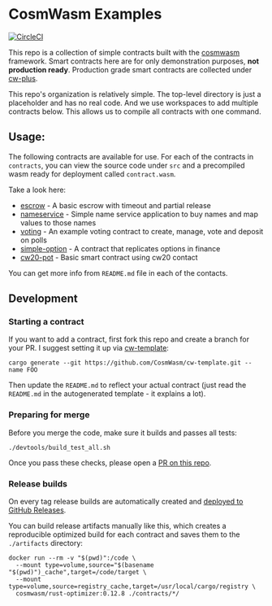 # CosmWasm Examples

[![CircleCI](https://circleci.com/gh/InterWasm/cw-contacts/tree/main.svg?style=shield)](https://app.circleci.com/pipelines/github/InterWasm/cw-contracts)

This repo is a collection of simple contracts built with the
[cosmwasm](https://github.com/CosmWasm/cosmwasm) framework.
Smart contracts here are for only demonstration purposes, **not production ready**.
Production grade smart contracts are collected under [cw-plus](https://github.com/CosmWasm/cw-plus).

This repo's organization is relatively simple. The top-level directory is just a placeholder
and has no real code. And we use workspaces to add multiple contracts below.
This allows us to compile all contracts with one command.

## Usage:

The following contracts are available for use. For each of the contracts in `contracts`, you can view the source code under `src`
and a precompiled wasm ready for deployment called `contract.wasm`.

Take a look here:

* [escrow](https://github.com/InterWasm/cw-contracts/tree/main/contracts/escrow) - A basic escrow with timeout and partial release
* [nameservice](https://github.com/InterWasm/cw-contracts/tree/main/contracts/nameservice) - Simple name service application to buy names and map values to those names
* [voting](https://github.com/InterWasm/cw-contracts/tree/main/contracts/voting) - An example voting contract to create, manage, vote and deposit on polls
* [simple-option](https://github.com/InterWasm/cw-contracts/tree/main/contracts/simple-option) - A contract that replicates options in finance
* [cw20-pot](https://github.com/InterWasm/cw-contracts/tree/main/contracts/cw20-pot) - Basic smart contract using cw20 contact

You can get more info from `README.md` file in each of the contacts.

## Development

### Starting a contract

If you want to add a contract, first fork this repo and create a branch for your PR.
I suggest setting it up via [cw-template](https://github.com/CosmWasm/cw-template):

`cargo generate --git https://github.com/CosmWasm/cw-template.git --name FOO`

Then update the `README.md` to reflect your actual contract (just read the `README.md` in the autogenerated
template - it explains a lot).

### Preparing for merge

Before you merge the code, make sure it builds and passes all tests:

```
./devtools/build_test_all.sh
```

Once you pass these checks, please open a [PR on this repo](https://github.com/InterWasm/cw-contracts/pulls).

### Release builds

On every tag release builds are automatically created and
[deployed to GitHub Releases](https://github.com/InterWasm/cw-contracts/releases).

You can build release artifacts manually like this, which creates a reproducible
optimized build for each contract and saves them to the `./artifacts` directory:

```
docker run --rm -v "$(pwd)":/code \
  --mount type=volume,source="$(basename "$(pwd)")_cache",target=/code/target \
  --mount type=volume,source=registry_cache,target=/usr/local/cargo/registry \
  cosmwasm/rust-optimizer:0.12.8 ./contracts/*/
```
